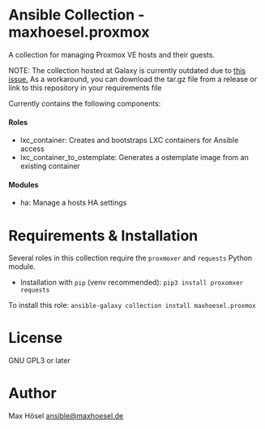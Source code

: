 # Ansible Collection - maxhoesel.proxmox

A collection for managing Proxmox VE hosts and their guests.

NOTE: The collection hosted at Galaxy is currently outdated due to [this issue.](https://github.com/ansible/galaxy/issues/2519) As a workaround, you can download the tar.gz file from a release or link to this repository in your requirements file

Currently contains the following components:

#### Roles

- lxc_container: Creates and bootstraps LXC containers for Ansible access
- lxc_container_to_ostemplate: Generates a ostemplate image from an existing container

#### Modules

- ha: Manage a hosts HA settings

# Requirements & Installation

Several roles in this collection require the `proxmoxer` and `requests` Python module.

- Installation with `pip` (venv recommended): `pip3 install proxomxer requests`

To install this role: `ansible-galaxy collection install maxhoesel.proxmox`

# License

GNU GPL3 or later

# Author

Max Hösel <ansible@maxhoesel.de>
